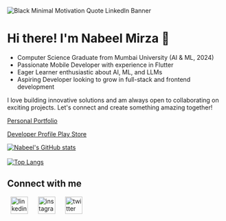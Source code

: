 ![Black Minimal Motivation Quote LinkedIn Banner](https://github.com/drocgoesongit/drocgoesongit/assets/82268112/ad2f0fe3-ccd8-4cf8-9191-818fd7e9336d)


# Hi there! I'm Nabeel Mirza 👋
- Computer Science Graduate from Mumbai University (AI & ML, 2024)
- Passionate Mobile Developer with experience in Flutter
- Eager Learner enthusiastic about AI, ML, and LLMs
- Aspiring Developer looking to grow in full-stack and frontend development


I love building innovative solutions and am always open to collaborating on exciting projects. Let's connect and create something amazing together!

[Personal Portfolio](https://nabeelmirza.tech)

[Developer Profile Play Store](https://play.google.com/store/apps/dev?id=4896162907476085829)

  
[![Nabeel's GitHub stats](https://github-readme-stats.vercel.app/api?username=drocgoesongit&show_icons=true&theme=dark)](https://github.com/drocgoesongit/github-readme-stats)\
<br>
[![Top Langs](https://github-readme-stats.vercel.app/api/top-langs/?username=drocgoesongit&hide=python,html&langs_count=3&theme=dark)](https://github.com/drocgoesongit/github-readme-stats)


## Connect with me

&nbsp;&nbsp;[<img src='https://cdn.jsdelivr.net/npm/simple-icons@3.0.1/icons/linkedin.svg' alt='linkedin' height='40'>](https://www.linkedin.com/in/nabeel-mirza-b72362207//) 
&nbsp;&nbsp;&nbsp;&nbsp;&nbsp;[<img src='https://cdn.jsdelivr.net/npm/simple-icons@3.0.1/icons/instagram.svg' alt='instagram' height='40'>](https://www.instagram.com/mirza_nabeel_7//)
&nbsp;&nbsp;&nbsp;&nbsp;&nbsp;[<img src='https://cdn.jsdelivr.net/npm/simple-icons@3.0.1/icons/twitter.svg' alt='twitter' height='40'>](https://twitter.com/NabeelM08239730) 





